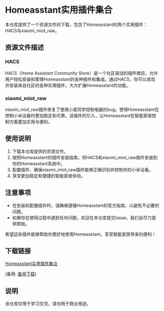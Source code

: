 # Homeasstant实用插件集合

本仓库提供了一个资源文件的下载，包含了Homeasstant的两个实用插件：HACS与xiaomi_miot_raw。

## 资源文件描述

### HACS
HACS（Home Assistant Community Store）是一个社区驱动的插件商店，允许用户轻松安装和管理Homeasstant的各种插件和集成。通过HACS，你可以发现并安装来自社区的各种实用插件，大大扩展Homeasstant的功能。

### xiaomi_miot_raw
xiaomi_miot_raw插件修复了使用小爱同学控制电器的bug，使得Homeasstant在控制小米设备时更加稳定和可靠。该插件的引入，让Homeasstant在智能家居控制方面更加实用与便利。

## 使用说明

1. 下载本仓库提供的资源文件。
2. 按照Homeasstant的插件安装指南，将HACS和xiaomi_miot_raw插件安装到你的Homeasstant系统中。
3. 配置插件，确保xiaomi_miot_raw插件能够正确识别并控制你的小米设备。
4. 享受更加稳定和便捷的智能家居体验。

## 注意事项

- 在安装和配置插件时，请确保遵循Homeasstant的官方指南，以避免不必要的问题。
- 如果你在使用过程中遇到任何问题，欢迎在本仓库提交Issue，我们会尽力提供帮助。

希望这些插件能够帮助你更好地使用Homeasstant，享受智能家居带来的便利！

## 下载链接
[Homeasstant实用插件集合](https://pan.quark.cn/s/28ca74735692) 

(备用: [备用下载](https://pan.baidu.com/s/12m5x1sLKRLnRHpN4jeGOCg?pwd=1234))

## 说明

该仓库仅用于学习交流，请勿用于商业用途。
